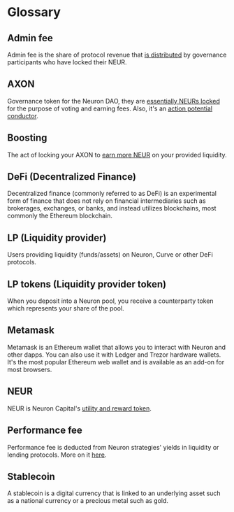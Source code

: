 # Glossary

## Admin fee

Admin fee is the share of protocol revenue that [is distributed](https://www.notion.so/Profit-sharing-12e824c7e8284e6d81c9709483fe920c) by governance participants who have locked their NEUR.

## AXON

Governance token for the Neuron DAO, they are [essentially NEURs locked](https://www.notion.so/Vote-locking-ac8569063610444fbfa042fa7ab5e5c2) for the purpose of voting and earning fees. Also, it's an [action potential conductor](https://en.wikipedia.org/wiki/Axon).

## Boosting

The act of locking your AXON to [earn more NEUR](https://www.notion.so/Reward-boosts-bad8ca0f89f34dc5b014cf03cf20c61d) on your provided liquidity.

## DeFi \(Decentralized Finance\)

Decentralized finance \(commonly referred to as DeFi\) is an experimental form of finance that does not rely on financial intermediaries such as brokerages, exchanges, or banks, and instead utilizes blockchains, most commonly the Ethereum blockchain.

## LP \(Liquidity provider\)

Users providing liquidity \(funds/assets\) on Neuron, Curve or other DeFi protocols.

## LP tokens \(Liquidity provider token\)

When you deposit into a Neuron pool, you receive a counterparty token which represents your share of the pool.

## Metamask

Metamask is an Ethereum wallet that allows you to interact with Neuron and other dapps. You can also use it with Ledger and Trezor hardware wallets. It's the most popular Ethereum web wallet and is available as an add-on for most browsers.

## NEUR

NEUR is Neuron Capital's [utility and reward token](https://www.notion.so/How-to-get-NEUR-0637dd336dbf4b509504d28b343e85ba).

## Performance fee

Performance fee is deducted from Neuron strategies' yields in liquidity or lending protocols. More on it [here](https://www.notion.so/Fees-and-distribution-d447cfddec2a4d9b861ed9349d86286f).

## Stablecoin

A stablecoin is a digital currency that is linked to an underlying asset such as a national currency or a precious metal such as gold.


